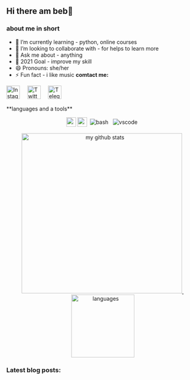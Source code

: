 ## Hi there am beb👋

### about me in short 
- 🌱 I’m currently learning - python, online courses 
- 👯 I’m looking to collaborate with - for helps to learn more
- 💬 Ask me about - anything
- 🥅 2021 Goal - improve my skill
- 😄 Pronouns: she/her
- ⚡ Fun fact - i like music
**comtact me:**

<p align="left">
<a href="https://www.instagram.com/bebo_isbeb/"><img src="https://github.com/Quadrified/Quadrified/blob/master/assets/social_media_svgs/instagram-round.svg" width="35px" alt="Instagram"></a> &nbsp; &nbsp;
<a href="https://twitter.com/beb_nature_fans"><img src="https://github.com/Quadrified/Quadrified/blob/master/assets/social_media_svgs/twitter-round.svg"
width="35px" alt="Twitter"></a> &nbsp; &nbsp;
<a href="https://t.me/armapy"><img src="https://github.com/Quadrified/Quadrified/blob/master/assets/social_media_svgs/telegram-round.svg" width="35px"alt="Telegram"></a> &nbsp; &nbsp;
</p>
**languages and a tools**
<!-- programming langugae that i sudy now-->
<p align="center">
  <img src="https://devicon.dev/devicon.git/icons/python/python-original.svg" width="25px" height="25px"/>
  <img src="https://devicon.dev/devicon.git/icons/github/github-original.svg" width="25px" height="25px"/>
  <img src="https://github.com/Quadrified/Quadrified/blob/master/assets/svg/dev/tools/bash.svg" alt="bash" style="vertical-align:top; margin:4px">
  <img src="https://github.com/Quadrified/Quadrified/blob/master/assets/svg/dev/tools/visualstudio_code.svg" alt="vscode" style="vertical-align:top; margin:4px">
<p>


<!-- status codes -->
<a align="center" href="https://beb777.github.io">
    <p align="center">
    <img src="https://github-readme-stats.vercel.app/api?username=beb777&show_icons=true&theme=tokyonight" alt="my github stats" width="420"/>&nbsp;<img src="https://github-readme-stats.vercel.app/api/top-langs/?username=beb777&layout=compact&theme=tokyonight" alt="languages" height="165">
    </p>
</a>

<!-- Optional if you have blogs -->
### Latest blog posts:
<!-- BLOG-POST-LIST:START -->
<!-- BLOG-POST-LIST:END -->
